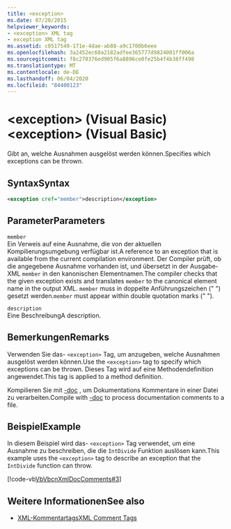 ```yaml
---
title: <exception>
ms.date: 07/20/2015
helpviewer_keywords:
- <exception> XML tag
- exception XML tag
ms.assetid: c0517549-171e-4dae-ab88-a9c1700b6eee
ms.openlocfilehash: 3a2452ec60a2182adfee365777d9824001ff006a
ms.sourcegitcommit: f8c270376ed905f6a8896ce0fe25b4f4b38ff498
ms.translationtype: MT
ms.contentlocale: de-DE
ms.lasthandoff: 06/04/2020
ms.locfileid: "84400123"
---
```

# <a name="exception-visual-basic"></a><span data-ttu-id="97c42-101">\<exception> (Visual Basic)</span><span class="sxs-lookup"><span data-stu-id="97c42-101">\<exception> (Visual Basic)</span></span>
<span data-ttu-id="97c42-102">Gibt an, welche Ausnahmen ausgelöst werden können.</span><span class="sxs-lookup"><span data-stu-id="97c42-102">Specifies which exceptions can be thrown.</span></span>  
  
## <a name="syntax"></a><span data-ttu-id="97c42-103">Syntax</span><span class="sxs-lookup"><span data-stu-id="97c42-103">Syntax</span></span>  
  
```xml  
<exception cref="member">description</exception>  
```  
  
## <a name="parameters"></a><span data-ttu-id="97c42-104">Parameter</span><span class="sxs-lookup"><span data-stu-id="97c42-104">Parameters</span></span>  
 `member`  
 <span data-ttu-id="97c42-105">Ein Verweis auf eine Ausnahme, die von der aktuellen Kompilierungsumgebung verfügbar ist.</span><span class="sxs-lookup"><span data-stu-id="97c42-105">A reference to an exception that is available from the current compilation environment.</span></span> <span data-ttu-id="97c42-106">Der Compiler prüft, ob die angegebene Ausnahme vorhanden ist, und übersetzt in der Ausgabe-XML `member` in den kanonischen Elementnamen.</span><span class="sxs-lookup"><span data-stu-id="97c42-106">The compiler checks that the given exception exists and translates `member` to the canonical element name in the output XML.</span></span> <span data-ttu-id="97c42-107">`member` muss in doppelte Anführungszeichen (" ") gesetzt werden.</span><span class="sxs-lookup"><span data-stu-id="97c42-107">`member` must appear within double quotation marks (" ").</span></span>  
  
 `description`  
 <span data-ttu-id="97c42-108">Eine Beschreibung</span><span class="sxs-lookup"><span data-stu-id="97c42-108">A description.</span></span>  
  
## <a name="remarks"></a><span data-ttu-id="97c42-109">Bemerkungen</span><span class="sxs-lookup"><span data-stu-id="97c42-109">Remarks</span></span>  
 <span data-ttu-id="97c42-110">Verwenden Sie das- `<exception>` Tag, um anzugeben, welche Ausnahmen ausgelöst werden können.</span><span class="sxs-lookup"><span data-stu-id="97c42-110">Use the `<exception>` tag to specify which exceptions can be thrown.</span></span> <span data-ttu-id="97c42-111">Dieses Tag wird auf eine Methodendefinition angewendet.</span><span class="sxs-lookup"><span data-stu-id="97c42-111">This tag is applied to a method definition.</span></span>  
  
 <span data-ttu-id="97c42-112">Kompilieren Sie mit [-doc](../../reference/command-line-compiler/doc.md) , um Dokumentations Kommentare in einer Datei zu verarbeiten.</span><span class="sxs-lookup"><span data-stu-id="97c42-112">Compile with [-doc](../../reference/command-line-compiler/doc.md) to process documentation comments to a file.</span></span>  
  
## <a name="example"></a><span data-ttu-id="97c42-113">Beispiel</span><span class="sxs-lookup"><span data-stu-id="97c42-113">Example</span></span>  
 <span data-ttu-id="97c42-114">In diesem Beispiel wird das- `<exception>` Tag verwendet, um eine Ausnahme zu beschreiben, die die `IntDivide` Funktion auslösen kann.</span><span class="sxs-lookup"><span data-stu-id="97c42-114">This example uses the `<exception>` tag to describe an exception that the `IntDivide` function can throw.</span></span>  
  
 [!code-vb[VbVbcnXmlDocComments#3](~/samples/snippets/visualbasic/VS_Snippets_VBCSharp/VbVbcnXmlDocComments/VB/Class1.vb#3)]  
  
## <a name="see-also"></a><span data-ttu-id="97c42-115">Weitere Informationen</span><span class="sxs-lookup"><span data-stu-id="97c42-115">See also</span></span>

- [<span data-ttu-id="97c42-116">XML-Kommentartags</span><span class="sxs-lookup"><span data-stu-id="97c42-116">XML Comment Tags</span></span>](index.md)
